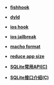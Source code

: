 - [**fishhook**](https://github.com/gaonian/HexoDocument/blob/master/iOS/fishHook.md)
- [**dyld**](https://github.com/gaonian/HexoDocument/blob/master/iOS/dyld.md)
- [**ios hook**](https://github.com/gaonian/HexoDocument/blob/master/iOS/iOSHook.md)
- [**ios jailbreak**](https://github.com/gaonian/HexoDocument/blob/master/iOS/iOSJailBreak.md)
- [**macho format**](https://github.com/gaonian/HexoDocument/blob/master/iOS/machoFormat.md)
- [**reduce app size**](https://github.com/gaonian/HexoDocument/blob/master/iOS/reduceApp.md)

- [**SQLite常用API(C)**](https://github.com/gaonian/HexoDocument/blob/master/iOS/SQLite/SQLite常用API(C).md)

- [**SQLite接口介绍(C)**](https://github.com/gaonian/HexoDocument/blob/master/iOS/SQLite/SQLite接口介绍(C).md)